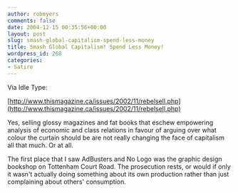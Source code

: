 ```yaml
---
author: robmyers
comments: false
date: 2004-12-15 00:35:56+00:00
layout: post
slug: smash-global-capitalism-spend-less-money
title: Smash Global Capitalism! Spend Less Money!
wordpress_id: 268
categories:
- Satire
---
```


Via Idle Type:  
  
[http://www.thismagazine.ca/issues/2002/11/rebelsell.php](http://www.thismagazine.ca/issues/2002/11/rebelsell.php)   
  
Yes, selling glossy magazines and fat books that eschew empowering analysis of economic and class relations in favour of arguing over what colour the curtain should be are not really changing the face of capitalism all that much. Or at all.  
  
The first place that I saw AdBusters and No Logo was the graphic design bookshop on Tottenham Court Road. The prosecution rests, or would if only it wasn't actually doing something about its own production rather than just complaining about others' consumption.



